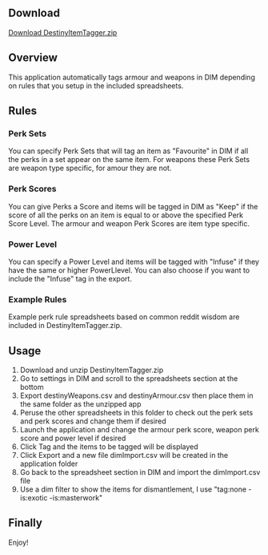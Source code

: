 ## Download
[Download DestinyItemTagger.zip](DestinyItemTagger.zip)

## Overview
This application automatically tags armour and weapons in DIM depending on rules that you setup in the included spreadsheets.

## Rules
### Perk Sets
You can specify Perk Sets that will tag an item as "Favourite" in DIM if all the perks in a set appear on the same item.
For weapons these Perk Sets are weapon type specific, for amour they are not.
### Perk Scores
You can give Perks a Score and items will be tagged in DIM as "Keep" if the score of all the perks on an item is equal to or above the specified Perk Score Level.  The armour and weapon Perk Scores are item type specific.
### Power Level
You can specify a Power Level and items will be tagged with "Infuse" if they have the same or higher PowerLlevel. You can also choose if you want to include the "Infuse" tag in the export.
### Example Rules
Example perk rule spreadsheets based on common reddit wisdom are included in DestinyItemTagger.zip.

## Usage
1. Download and unzip DestinyItemTagger.zip
2. Go to settings in DIM and scroll to the spreadsheets section at the bottom
3. Export destinyWeapons.csv and destinyArmour.csv then place them in the same folder as the unzipped app
4. Peruse the other spreadsheets in this folder to check out the perk sets and perk scores and change them if desired
5. Launch the application and change the armour perk score, weapon perk score and power level if desired
6. Click Tag and the items to be tagged will be displayed
7. Click Export and a new file dimImport.csv will be created in the application folder
8. Go back to the spreadsheet section in DIM and import the dimImport.csv file
9. Use a dim filter to show the items for dismantlement, I use "tag:none -is:exotic -is:masterwork"

## Finally
Enjoy!
